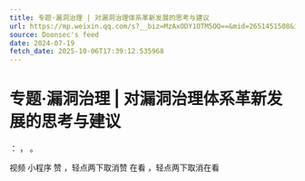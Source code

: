 ```yaml
---
title: 专题·漏洞治理 | 对漏洞治理体系革新发展的思考与建议
url: https://mp.weixin.qq.com/s?__biz=MzAxODY1OTM5OQ==&mid=2651451508&idx=2&sn=1d69e6e878da20533eab05b03a2e4278
source: Doonsec's feed
date: 2024-07-19
fetch_date: 2025-10-06T17:39:12.535968
---
```


# 专题·漏洞治理 | 对漏洞治理体系革新发展的思考与建议

：
，
。

视频
小程序
赞
，轻点两下取消赞
在看
，轻点两下取消在看